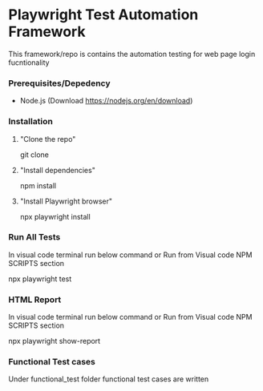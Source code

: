 # Playwright Test Automation Framework

This framework/repo is contains the automation testing for web page login fucntionality

### Prerequisites/Depedency

- Node.js (Download https://nodejs.org/en/download)


### Installation

1. "Clone the repo"

   git clone <repository-url>

2. "Install dependencies"
   
   npm install
   

3. "Install Playwright browser"
   
   npx playwright install

### Run All Tests
 
 In visual code terminal run below command or Run from Visual code NPM SCRIPTS section

   npx playwright test


### HTML Report

In visual code terminal run below command or Run from Visual code NPM SCRIPTS section

npx playwright show-report

### Functional Test cases

Under functional_test folder functional test cases are written
